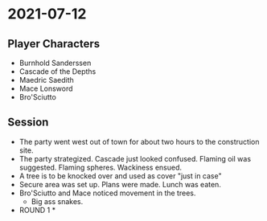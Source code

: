 # 2021-07-12
## Player Characters
* Burnhold Sanderssen
* Cascade of the Depths
* Maedric Saedith
* Mace Lonsword
* Bro'Sciutto
## Session
* The party went west out of town for about two hours to the construction site.
* The party strategized. Cascade just looked confused. Flaming oil was suggested. Flaming spheres. Wackiness ensued.
* A tree is to be knocked over and used as cover "just in case"
* Secure area was set up. Plans were made. Lunch was eaten.
* Bro'Sciutto and Mace noticed movement in the trees.
	* Big ass snakes.
* ROUND 1
	* 
<!--stackedit_data:
eyJoaXN0b3J5IjpbLTE5NDM2ODMyMjIsMTYxNTEwNjc3MSwtMj
AzOTQ2MjEyNywtMTE4MDA5NTc5NywtMTk4NzUxMTQxMSwtNTU2
MjMyNzkzLDE5NjM5MjM3MTksMjUzMTY0NjM4XX0=
-->